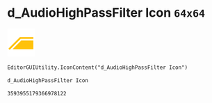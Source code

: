 # d_AudioHighPassFilter Icon `64x64`
<img src="/img/d_AudioHighPassFilter%20Icon.png" width=64 height=64>

``` CSharp
EditorGUIUtility.IconContent("d_AudioHighPassFilter Icon")
```
```
d_AudioHighPassFilter Icon
```
```
3593955179366978122
```
